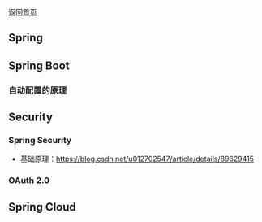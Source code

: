 <p> <a href="../README.md">返回首页</a></p>

## Spring

## Spring Boot
### 自动配置的原理

## Security
### Spring Security
- 基础原理：https://blog.csdn.net/u012702547/article/details/89629415
### OAuth 2.0


## Spring Cloud
